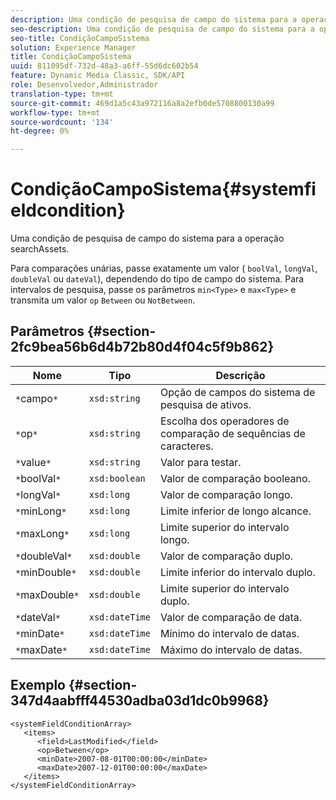 ```yaml
---
description: Uma condição de pesquisa de campo do sistema para a operação searchAssets.
seo-description: Uma condição de pesquisa de campo do sistema para a operação searchAssets.
seo-title: CondiçãoCampoSistema
solution: Experience Manager
title: CondiçãoCampoSistema
uuid: 811095df-732d-48a3-a6ff-55d6dc602b54
feature: Dynamic Media Classic, SDK/API
role: Desenvolvedor,Administrador
translation-type: tm+mt
source-git-commit: 469d1a5c43a972116a8a2efb0de5708800130a99
workflow-type: tm+mt
source-wordcount: '134'
ht-degree: 0%

---
```



# CondiçãoCampoSistema{#systemfieldcondition}

Uma condição de pesquisa de campo do sistema para a operação searchAssets.

Para comparações unárias, passe exatamente um valor ( `boolVal`, `longVal`, `doubleVal` ou `dateVal`), dependendo do tipo de campo do sistema. Para intervalos de pesquisa, passe os parâmetros `min<Type>` e `max<Type>` e transmita um valor `op` `Between` ou `NotBetween`.

## Parâmetros {#section-2fc9bea56b6d4b72b80d4f04c5f9b862}

| Nome | Tipo | Descrição |
|---|---|---|
| `*`campo`*` | `xsd:string` | Opção de campos do sistema de pesquisa de ativos. |
| `*`op`*` | `xsd:string` | Escolha dos operadores de comparação de sequências de caracteres. |
| `*`value`*` | `xsd:string` | Valor para testar. |
| `*`boolVal`*` | `xsd:boolean` | Valor de comparação booleano. |
| `*`longVal`*` | `xsd:long` | Valor de comparação longo. |
| `*`minLong`*` | `xsd:long` | Limite inferior de longo alcance. |
| `*`maxLong`*` | `xsd:long` | Limite superior do intervalo longo. |
| `*`doubleVal`*` | `xsd:double` | Valor de comparação duplo. |
| `*`minDouble`*` | `xsd:double` | Limite inferior do intervalo duplo. |
| `*`maxDouble`*` | `xsd:double` | Limite superior do intervalo duplo. |
| `*`dateVal`*` | `xsd:dateTime` | Valor de comparação de data. |
| `*`minDate`*` | `xsd:dateTime` | Mínimo do intervalo de datas. |
| `*`maxDate`*` | `xsd:dateTime` | Máximo do intervalo de datas. |

## Exemplo {#section-347d4aabfff44530adba03d1dc0b9968}

```
<systemFieldConditionArray>
   <items>
      <field>LastModified</field>
      <op>Between</op>
      <minDate>2007-08-01T00:00:00</minDate>
      <maxDate>2007-12-01T00:00:00</maxDate>
   </items>
</systemFieldConditionArray>
```

